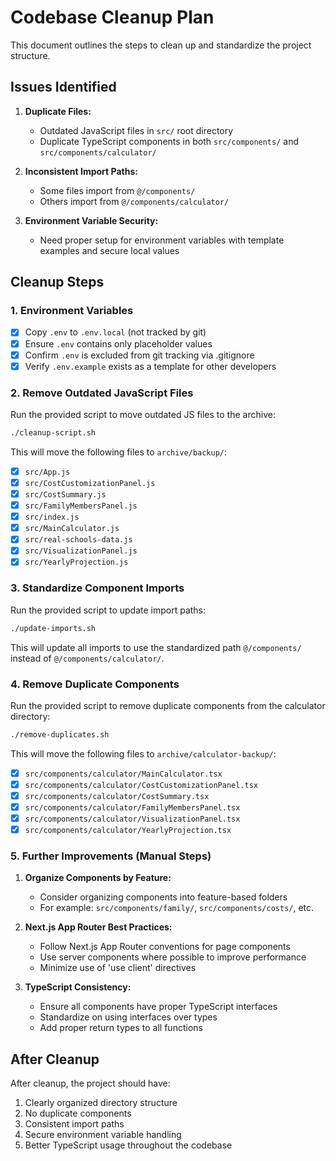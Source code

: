# Codebase Cleanup Plan

This document outlines the steps to clean up and standardize the project structure.

## Issues Identified

1. **Duplicate Files:**

   - Outdated JavaScript files in `src/` root directory
   - Duplicate TypeScript components in both `src/components/` and `src/components/calculator/`

2. **Inconsistent Import Paths:**

   - Some files import from `@/components/`
   - Others import from `@/components/calculator/`

3. **Environment Variable Security:**
   - Need proper setup for environment variables with template examples and secure local values

## Cleanup Steps

### 1. Environment Variables

- [x] Copy `.env` to `.env.local` (not tracked by git)
- [x] Ensure `.env` contains only placeholder values
- [x] Confirm `.env` is excluded from git tracking via .gitignore
- [x] Verify `.env.example` exists as a template for other developers

### 2. Remove Outdated JavaScript Files

Run the provided script to move outdated JS files to the archive:

```bash
./cleanup-script.sh
```

This will move the following files to `archive/backup/`:

- [x] `src/App.js`
- [x] `src/CostCustomizationPanel.js`
- [x] `src/CostSummary.js`
- [x] `src/FamilyMembersPanel.js`
- [x] `src/index.js`
- [x] `src/MainCalculator.js`
- [x] `src/real-schools-data.js`
- [x] `src/VisualizationPanel.js`
- [x] `src/YearlyProjection.js`

### 3. Standardize Component Imports

Run the provided script to update import paths:

```bash
./update-imports.sh
```

This will update all imports to use the standardized path `@/components/` instead of `@/components/calculator/`.

### 4. Remove Duplicate Components

Run the provided script to remove duplicate components from the calculator directory:

```bash
./remove-duplicates.sh
```

This will move the following files to `archive/calculator-backup/`:

- [x] `src/components/calculator/MainCalculator.tsx`
- [x] `src/components/calculator/CostCustomizationPanel.tsx`
- [x] `src/components/calculator/CostSummary.tsx`
- [x] `src/components/calculator/FamilyMembersPanel.tsx`
- [x] `src/components/calculator/VisualizationPanel.tsx`
- [x] `src/components/calculator/YearlyProjection.tsx`

### 5. Further Improvements (Manual Steps)

1. **Organize Components by Feature:**

   - Consider organizing components into feature-based folders
   - For example: `src/components/family/`, `src/components/costs/`, etc.

2. **Next.js App Router Best Practices:**

   - Follow Next.js App Router conventions for page components
   - Use server components where possible to improve performance
   - Minimize use of 'use client' directives

3. **TypeScript Consistency:**
   - Ensure all components have proper TypeScript interfaces
   - Standardize on using interfaces over types
   - Add proper return types to all functions

## After Cleanup

After cleanup, the project should have:

1. Clearly organized directory structure
2. No duplicate components
3. Consistent import paths
4. Secure environment variable handling
5. Better TypeScript usage throughout the codebase

